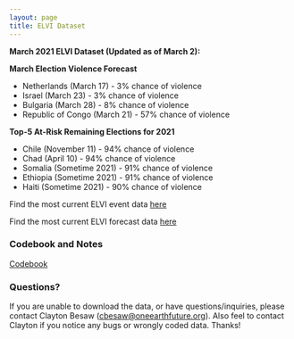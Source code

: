 ```yaml
---
layout: page
title: ELVI Dataset
---
```



**March 2021 ELVI Dataset (Updated as of March 2):**

**March Election Violence Forecast**
  * Netherlands (March 17) - 3% chance of violence
  * Israel (March 23) - 3% chance of violence
  * Bulgaria (March 28) - 8% chance of violence
  * Republic of Congo (March 21) - 57% chance of violence

  
**Top-5 At-Risk Remaining Elections for 2021**
  * Chile (November 11) - 94% chance of violence
  * Chad (April 10) - 94% chance of violence
  * Somalia (Sometime 2021) - 91% chance of violence
  * Ethiopia (Sometime 2021) - 91% chance of violence
  * Haiti (Sometime 2021) - 90% chance of violence


 
 
Find the most current ELVI event data [here](https://cdn.rawgit.com/OEFDataScience/REIGN.github.io/gh-pages/data_sets/ELVI_2021_3.csv) 

Find the most current ELVI forecast data [here](https://cdn.rawgit.com/OEFDataScience/REIGN.github.io/gh-pages/data_sets/ELVI_FORECAST_2021_3.csv) 
	
### Codebook and Notes

[Codebook](https://raw.githubusercontent.com/OEFDataScience/REIGN.github.io/gh-pages/documents/ELVI_CODEBOOK.pdf)

### Questions?

If you are unable to download the data, or have questions/inquiries, please contact Clayton Besaw (<cbesaw@oneearthfuture.org>). Also feel to contact Clayton if you notice any bugs or wrongly coded data. Thanks!

